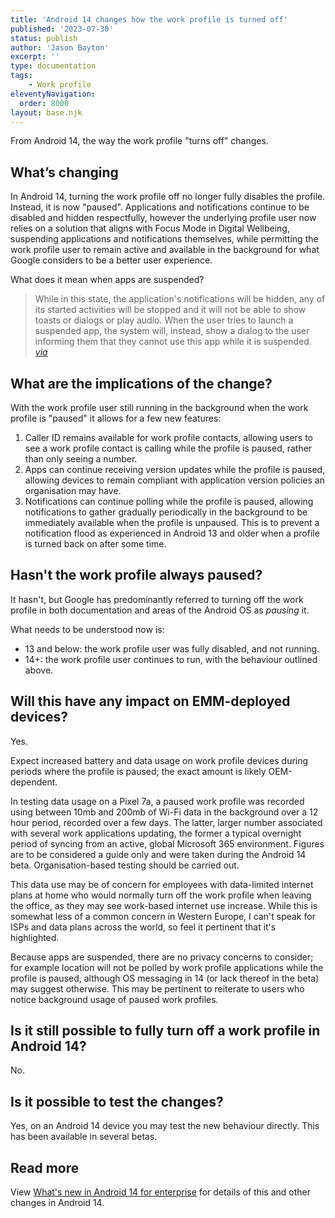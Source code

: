 ```yaml
---
title: 'Android 14 changes how the work profile is turned off'
published: '2023-07-30'
status: publish
author: 'Jason Bayton'
excerpt: ''
type: documentation
tags: 
    - Work profile
eleventyNavigation:
  order: 8000
layout: base.njk
---
```

From Android 14, the way the work profile "turns off" changes.

## What’s changing

In Android 14, turning the work profile off no longer fully disables the profile. Instead, it is now "paused". Applications and notifications continue to be disabled and hidden respectfully, however the underlying profile user now relies on a solution that aligns with Focus Mode in Digital Wellbeing, suspending applications and notifications themselves, while permitting the work profile user to remain active and available in the background for what Google considers to be a better user experience.

What does it mean when apps are suspended?

> While in this state, the application's notifications will be hidden, any of its started activities will be stopped and it will not be able to show toasts or dialogs or play audio. When the user tries to launch a suspended app, the system will, instead, show a dialog to the user informing them that they cannot use this app while it is suspended.
> [_via_](https://developer.android.com/reference/android/content/pm/PackageManager#isPackageSuspended())

## What are the implications of the change?

With the work profile user still running in the background when the work profile is "paused" it allows for a few new features:

1. Caller ID remains available for work profile contacts, allowing users to see a work profile contact is calling while the profile is paused, rather than only seeing a number.
2. Apps can continue receiving version updates while the profile is paused, allowing devices to remain compliant with application version policies an organisation may have.
3. Notifications can continue polling while the profile is paused, allowing notifications to gather gradually periodically in the background to be immediately available when the profile is unpaused. This is to prevent a notification flood as experienced in Android 13 and older when a profile is turned back on after some time.

## Hasn't the work profile always paused?

It hasn't, but Google has predominantly referred to turning off the work profile in both documentation and areas of the Android OS as _pausing_ it. 

What needs to be understood now is:

- 13 and below: the work profile user was fully disabled, and not running.
- 14+: the work profile user continues to run, with the behaviour outlined above.

## Will this have any impact on EMM-deployed devices?

Yes.

Expect increased battery and data usage on work profile devices during periods where the profile is paused; the exact amount is likely OEM-dependent.

In testing data usage on a Pixel 7a, a paused work profile was recorded using between 10mb and 200mb of Wi-Fi data in the background over a 12 hour period, recorded over a few days. The latter, larger number associated with several work applications updating, the former a typical overnight period of syncing from an active, global Microsoft 365 environment. Figures are to be considered a guide only and were taken during the Android 14 beta. Organisation-based testing should be carried out.

This data use may be of concern for employees with data-limited internet plans at home who would normally turn off the work profile when leaving the office, as they may see work-based internet use increase. While this is somewhat less of a common concern in Western Europe, I can't speak for ISPs and data plans across the world, so feel it pertinent that it's highlighted.

Because apps are suspended, there are no privacy concerns to consider; for example location will not be polled by work profile applications while the profile is paused, although OS messaging in 14 (or lack thereof in the beta) may suggest otherwise. This may be pertinent to reiterate to users who notice background usage of paused work profiles.

## Is it still possible to fully turn off a work profile in Android 14? 

No.

## Is it possible to test the changes?

Yes, on an Android 14 device you may test the new behaviour directly. This has been available in several betas.

## Read more

View [What's new in Android 14 for enterprise](/blog/2023/04/android-enterprise-in-android-14/) for details of this and other changes in Android 14.
